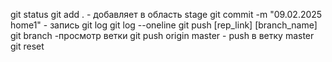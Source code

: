 git status
git add . - добавляет в область stage
git commit -m "09.02.2025 home1" - запись
git log
git log --oneline
git push [rep_link] [branch_name]
git branch -просмотр ветки
git push origin master - push в ветку master
git reset
